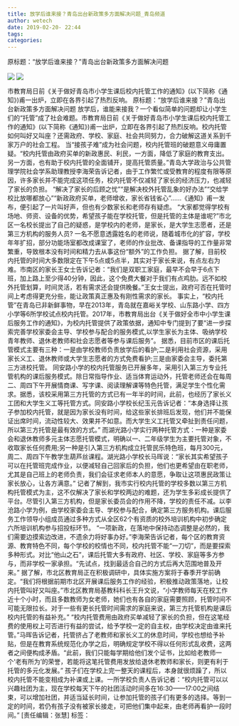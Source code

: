 ```yaml
---
title: 放学后谁来接？青岛出台新政策多方面解决问题_青岛频道
author: wetech
date: 2019-02-20- 22:44
tags: 
categories: 
---
```

原标题：“放学后谁来接？”青岛出台新政策多方面解决问题
<!-- more -->
                
<img align="center" border="0" src="http://p0.ifengimg.com/a/2019_08/f58b1bd5b5a7f8b_size870_w1920_h1440.jpg" />
                
<img align="center" border="0" src="http://p2.ifengimg.com/a/2016/0810/204c433878d5cf9size1_w16_h16.png" />
            
市教育局日前《关于做好青岛市小学生课后校内托管工作的通知》(以下简称《通知》)甫一出炉，立即在各界引起了热烈反响。
原标题：“放学后谁来接？”青岛出台新政策多方面解决问题
放学后，谁能来接我？一个看似简单的问题却让小学生们的“托管”成了社会难题。市教育局日前《关于做好青岛市小学生课后校内托管工作的通知》(以下简称《通知》)甫一出炉，立即在各界引起了热烈反响。校内托管如何叫好又叫座？还需政府、学校、家庭、社会共同努力，合力破解这道关系到千家万户的社会工程。
当“接孩子难”成为社会问题，校内托管班的破题意义毋庸置疑。“校内托管由政府买单的新政惠民、利民，一方面，降低了家庭的教育支出。另一方面，也有助于校内托管的全面铺开，提高托管质量。”青岛大学政治与公共管理学院社会学系助理教授李海荣告诉记者，由于工作繁忙或受教育的程度有限等原因，许多家长并不能完成这项任务，校内托管不仅减轻了家长的经济压力，也减轻了家长的负担。
“解决了家长的后顾之忧”“是解决校外托管乱象的好办法”“交给学校比放哪都放心”“新政政府买单，老师增收，家长省钱省心”……《通知》甫一发布，便引起了一片叫好声，但也有少数家长和老师存有疑虑。
“大家都觉得学校有场地、师资、设备的优势，希望孩子能在学校托管，但是托管的主体是谁呢?”市北区一名校长提出了自己的疑惑，是学校内的老师，是家长，是大学生志愿者，还是第三方机构的服务人员?
一名不愿意透露姓名的老师说，随着城市化的扩容，学校年年扩招，部分功能场室都改成课室了，老师的作业批改、备课指导的工作量非常繁重，导致根本没有时间和精力去从事这份“额外”的工作负担。
据了解，目前校内托管的时间大多数限定在下午5点或5点半，其实对于家长来说，有点左右为难。市南区的家长王女士告诉记者：“我们是双职工家庭，最早不会早于6点下班，加上路上至少得40分钟，因此，这个免费大餐对于我们有点鸡肋。远不如校外托管划算，时间灵活，若有需求还会提供晚餐。”王女士提出，政府可否在托管时间上考虑得更充分些，能让政策真正惠及有刚性需求的家长。
事实上，“校内托管”在青岛已非新鲜事物，早在2013年，青岛就在嘉峪关学校、山东路小学、四方小学等6所学校试点校内托管。2017年，市教育局出台《关于做好全市中小学生课后服务工作的通知》，为校内托管提供了政策依据，通知中专门提到了要“进一步探索完善学校家委会主导、学校参与配合的服务模式,以学生家长为主体、吸纳学校青年教师、退休老教师和社会志愿者等参与课后服务”。
据悉，目前市区的课后托管模式主要有三种：一是由学校教师负责放学后的看护;二是利用社会资源，采用家长义工、退休教师或大学生志愿者的方式免费看护;三是由家委会主导，委托第三方进校托管。
同安路小学的校内托管服务已开展多年，采用引入第三方专业托管机构的课后服务模式。除日常指导作业、适当体育运动外，托管老师还会在每周二、周四下午开展情商课、写字课、阅读理解课等特色托管，满足学生个性化需求。据悉，该校采用第三方托管的方式已有一年半的时间，此前，也经历了家长义工团和大学生义工等托管方式。同安路小学校长纪玉元告诉记者：“本身选择让孩子参加校内托管，就是因为家长没有时间，给这些家长排班后发现，他们并不能保证出席时间，流动性较大、效果并不如意。而大学生义工托管又牵扯到责任问题，所以第三方托管是最有效的方式。”
而湖光路小学实行两种托管方式：一种是家委会和退休教师多元主体志愿托管模式，明确以一、二年级学生为主要托管对象，不收取家长任何费用;另一种是引入第三方机构成立托管民乐特色班，每月300元，周二、周四下午教学生葫芦丝课程。湖光路小学校长马晖说：“家长其实希望孩子可以在托管班完成作业，以便减轻自己回家后的负担，他们也更希望由在职老师，尤其是自己班上的老师负责，我们会征求老师本人的意愿，争取让这项惠民政策让家长放心，让各方满意。”
记者了解到，我市实行校内托管的学校多数以第三方机构托管模式为主，这不仅解决了家长和学校两边的难题，还为学生多彩成长提供了平台。尽管引入第三方机构，但是家长委员会的作用不降，学校的责任不减。以李沧路小学为例，由学校家委会主导、学校参与配合，确定第三方服务机构。课后服务工作领导小组成员通过多种方式从全区62个有资质的校外培训机构中初步确定六所培训机构参与招投标环节。
“一项新政，在落地中保持动态调整是必然的，我们需要边摸索边改进，不遗余力将好事办好。”李海荣告诉记者，每个区的教育资源、教育特色不同，每个学校的校情也不同，校内托管不能“一刀切”，而是要探索多种形式。对比“他山之石”，课后托管大多有政府、社区、学校、家庭等多方参与，而非学校一家承担。“先试点，找到最适合自己的方式后再大范围地普及开来。”
据了解，市北区教育局正在积极调研中，具体实施方案将于春季开学前确定。“我们将根据前期市北区开展课后服务工作的经验，积极推动政策落地，让校内托管叫好又叫座。”市北区教育局基教科科长王升文说，“小学教师每天在校工作近十个小时，而且多数教师为女老师，她们也有各自的家庭需要照顾，托管时间不可能无限拉长。对于一些有更长托管时间需求的家庭来说，第三方托管机构是课后校内托管的有益补充。”
“校内托管费用由政府买单减轻了家长的负担，但在这笔经费的使用权上可否进行有益的尝试，给予学校一定的自主权，由学校决定由谁来托管。”马晖告诉记者，托管挤占了老教师和家长义工的休息时间，学校也想给予补贴，但是在教育系统规范化办学之后，明确规定学校不得以任何形式乱收费，这两者之间便构成矛盾。“此前，我们只能每学期给他们发个证书，比如给老教师一个‘老有所为’的荣誉，若能将这笔托管费用发放给退休老教师和家长，则更有利于托管的多元化发展。”
孩子们在学校上完一整天的课程后，本身就很烦躁了，所以校内托管不能变相成为补课或上课。一所学校负责人告诉记者：“校内托管可以以兴趣社团为主，现在学校每天下午的社团活动时间多在16:30——17:00之间结束，可以增加社团，并适当延长时间，让参加托管的孩子们有更多的选择。等到一定的时间，若仍有孩子没有被家长接走，可把他们集中起来，由老师再看护一段时间。”
[责任编辑：张慧]
标签：
 
 
             
